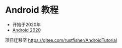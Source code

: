# Android 教程

- 开始于2020年
- [Android 2020](https://an.rustfisher.com)

项目迁移至 https://gitee.com/rustfisher/AndroidTutorial
